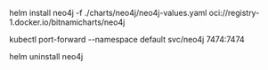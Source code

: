 helm install neo4j -f ./charts/neo4j/neo4j-values.yaml  oci://registry-1.docker.io/bitnamicharts/neo4j

kubectl port-forward --namespace default svc/neo4j 7474:7474


helm uninstall neo4j
